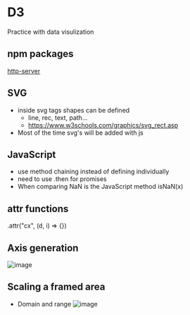 # D3
 Practice with data visulization

 ## npm packages
 [http-server](https://www.npmjs.com/package/http-server)

 ## SVG
 * inside svg tags shapes can be defined
   * line, rec, text, path...
   * https://www.w3schools.com/graphics/svg_rect.asp
 * Most of the time svg's will be added with js

## JavaScript
* use method chaining instead of defining individually
* need to use .then for promises
* When comparing NaN is the JavaScript method isNaN(x)

## attr functions
.attr("cx", (d, i) => {})

## Axis generation
![image](https://user-images.githubusercontent.com/16611773/150421824-6ec5e2dc-9e95-4973-813a-898499927212.png)


## Scaling a framed area
* Domain and range
![image](https://user-images.githubusercontent.com/16611773/150375719-47afe317-8553-4387-9601-6490cd386188.png)


